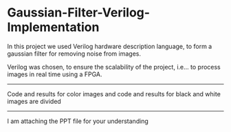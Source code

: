 # Gaussian-Filter-Verilog-Implementation
In this project we used Verilog hardware description language, to form a gaussian filter for removing noise from images.

Verilog was chosen, to ensure the scalability of the project, i.e... to process images in real time using a FPGA.


---
Code and results for color images and code and results for black and white images are divided

---
I am attaching the PPT file for your understanding
